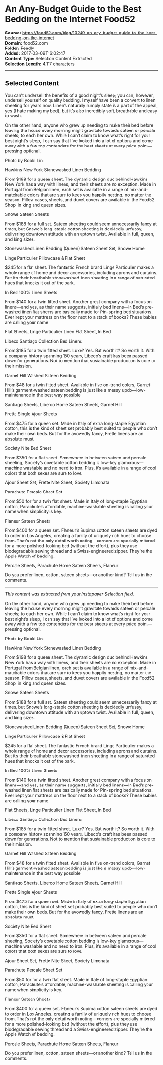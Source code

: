 # An Any-Budget Guide to the Best Bedding on the Internet Food52

**Source:** https://food52.com/blog/19249-an-any-budget-guide-to-the-best-bedding-on-the-internet  
**Domain:** food52.com  
**Folder:** Feedly  
**Added:** 2017-03-09T16:02:47  
**Content Type:** Selection Content Extracted  
**Selection Length:** 4,117 characters  


---

## Selected Content

You can’t undersell the benefits of a good night’s sleep; you can, however, undersell yourself on quality bedding. I myself have been a convert to linen sheeting for years now. Linen’s naturally rumply state is a part of the appeal, yes (I hate making my bed), but it’s also incredibly soft, breathable and easy to wash.

On the other hand, anyone who grew up needing to make their bed before leaving the house every morning might gravitate towards sateen or percale sheets; to each her own. While I can’t claim to know what’s right for your best night’s sleep, I can say that I’ve looked into a lot of options and come away with a few top contenders for the best sheets at every price point—pressing optional.

Photo by Bobbi Lin

Hawkins New York Stonewashed Linen Bedding

From $198 for a queen sheet. The dynamic design duo behind Hawkins New York has a way with linens, and their sheets are no exception. Made in Portugal from Belgian linen, each set is available in a range of mix-and-matchable colors that are sure to keep you happily nesting, no matter the season. Pillow cases, sheets, and duvet covers are available in the Food52 Shop, in king and queen sizes.

Snowe Sateen Sheets

From $188 for a full set. Sateen sheeting could seem unnecessarily fancy at times, but Snowe’s long-staple cotton sheeting is decidedly unfussy, delivering downtown attitude with an uptown twist. Available in full, queen, and king sizes.

Stonewashed Linen Bedding (Queen)
Sateen Sheet Set, Snowe Home

Linge Particulier Pillowcase & Flat Sheet

$245 for a flat sheet. The fantastic French brand Linge Particulier makes a whole range of home and decor accessories, including aprons and curtains. But it’s their breathable stonewashed linen sheeting in a range of saturated hues that knocks it out of the park.

In Bed 100% Linen Sheets

From $140 for a twin fitted sheet. Another great company with a focus on linens—and yes, as their name suggests, initially bed linens—In Bed’s pre-washed linen flat sheets are basically made for Pin-spiring bed situations. Ever kept your mattress on the floor next to a stack of books? These babies are calling your name.

Flat Sheets, Linge Particulier
Linen Flat Sheet, In Bed

Libeco Santiago Collection Bed Linens

From $185 for a twin fitted sheet. Luxe? Yes. But worth it? So worth it. With a company history spanning 150 years, Libeco's craft has been passed down for generations. Not to mention that sustainable production is core to their mission.

Garnet Hill Washed Sateen Bedding

From $48 for a twin fitted sheet. Available in five on-trend colors, Garnet Hill’s garment-washed sateen bedding is just like a messy updo—low-maintenance in the best way possible.

Santiago Sheets, Liberco Home
Sateen Sheets, Garnet Hill

Frette Single Ajour Sheets

From $475 for a queen set.
Made in Italy of extra long-staple Egyptian cotton, this is the kind of sheet set probably best suited to people who don’t make their own beds. But for the avowedly fancy, Frette linens are an absolute must.

Society Nite Bed Sheet

From $350 for a flat sheet.
Somewhere in between sateen and percale sheeting, Society’s covetable cotton bedding is low-key glamorous—machine washable and no need to iron. Plus, it’s available in a range of cool colors that both sexes are sure to love.

Ajour Sheet Set, Frette
Nite Sheet, Society Limonata

Parachute Percale Sheet Set

From $50 for for a twin flat sheet. Made in Italy of long-staple Egyptian cotton, Parachute’s affordable, machine-washable sheeting is calling your name when simplicity is key.

Flaneur Sateen Sheets

From $400 for a queen set. Flaneur’s Supima cotton sateen sheets are dyed to order in Los Angeles, creating a family of uniquely rich hues to choose from. That’s not the only detail worth noting—corners are specially mitered for a more polished-looking bed (without the effort), plus they use biodegradable sewing thread and a Swiss-engineered zipper. They're the Apple Watch of bedding.

Percale Sheets, Parachute Home
Sateen Sheets, Flaneur

Do you prefer linen, cotton, sateen sheets—or another kind? Tell us in the comments.

---

*This content was extracted from your Instapaper Selection field.*

On the other hand, anyone who grew up needing to make their bed before leaving the house every morning might gravitate towards sateen or percale sheets; to each her own. While I can’t claim to know what’s right for your best night’s sleep, I can say that I’ve looked into a lot of options and come away with a few top contenders for the best sheets at every price point—pressing optional.

Photo by Bobbi Lin

Hawkins New York Stonewashed Linen Bedding

From $198 for a queen sheet. The dynamic design duo behind Hawkins New York has a way with linens, and their sheets are no exception. Made in Portugal from Belgian linen, each set is available in a range of mix-and-matchable colors that are sure to keep you happily nesting, no matter the season. Pillow cases, sheets, and duvet covers are available in the Food52 Shop, in king and queen sizes.

Snowe Sateen Sheets

From $188 for a full set. Sateen sheeting could seem unnecessarily fancy at times, but Snowe’s long-staple cotton sheeting is decidedly unfussy, delivering downtown attitude with an uptown twist. Available in full, queen, and king sizes.

Stonewashed Linen Bedding (Queen)
Sateen Sheet Set, Snowe Home

Linge Particulier Pillowcase & Flat Sheet

$245 for a flat sheet. The fantastic French brand Linge Particulier makes a whole range of home and decor accessories, including aprons and curtains. But it’s their breathable stonewashed linen sheeting in a range of saturated hues that knocks it out of the park.

In Bed 100% Linen Sheets

From $140 for a twin fitted sheet. Another great company with a focus on linens—and yes, as their name suggests, initially bed linens—In Bed’s pre-washed linen flat sheets are basically made for Pin-spiring bed situations. Ever kept your mattress on the floor next to a stack of books? These babies are calling your name.

Flat Sheets, Linge Particulier
Linen Flat Sheet, In Bed

Libeco Santiago Collection Bed Linens

From $185 for a twin fitted sheet. Luxe? Yes. But worth it? So worth it. With a company history spanning 150 years, Libeco's craft has been passed down for generations. Not to mention that sustainable production is core to their mission.

Garnet Hill Washed Sateen Bedding

From $48 for a twin fitted sheet. Available in five on-trend colors, Garnet Hill’s garment-washed sateen bedding is just like a messy updo—low-maintenance in the best way possible.

Santiago Sheets, Liberco Home
Sateen Sheets, Garnet Hill

Frette Single Ajour Sheets

From $475 for a queen set.
Made in Italy of extra long-staple Egyptian cotton, this is the kind of sheet set probably best suited to people who don’t make their own beds. But for the avowedly fancy, Frette linens are an absolute must.

Society Nite Bed Sheet

From $350 for a flat sheet.
Somewhere in between sateen and percale sheeting, Society’s covetable cotton bedding is low-key glamorous—machine washable and no need to iron. Plus, it’s available in a range of cool colors that both sexes are sure to love.

Ajour Sheet Set, Frette
Nite Sheet, Society Limonata

Parachute Percale Sheet Set

From $50 for for a twin flat sheet. Made in Italy of long-staple Egyptian cotton, Parachute’s affordable, machine-washable sheeting is calling your name when simplicity is key.

Flaneur Sateen Sheets

From $400 for a queen set. Flaneur’s Supima cotton sateen sheets are dyed to order in Los Angeles, creating a family of uniquely rich hues to choose from. That’s not the only detail worth noting—corners are specially mitered for a more polished-looking bed (without the effort), plus they use biodegradable sewing thread and a Swiss-engineered zipper. They're the Apple Watch of bedding.

Percale Sheets, Parachute Home
Sateen Sheets, Flaneur

Do you prefer linen, cotton, sateen sheets—or another kind? Tell us in the comments.
